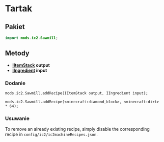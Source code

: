 # Tartak

## Pakiet

```java
import mods.ic2.Sawmill;
```

## Metody

- **[IItemStack](/Vanilla/Items/IItemStack/) output**
- **[IIngredient](/Vanilla/Variable_Types/IIngredient/) input**

### Dodanie

```zenscript
mods.ic2.Sawmill.addRecipe(IItemStack output, IIngredient input);

mods.ic2.Sawmill.addRecipe(<minecraft:diamond_block>, <minecraft:dirt> * 64);
```

### Usuwanie

To remove an already existing recipe, simply disable the corresponding recipe in `config/ic2/ic2machineRecipes.json`.